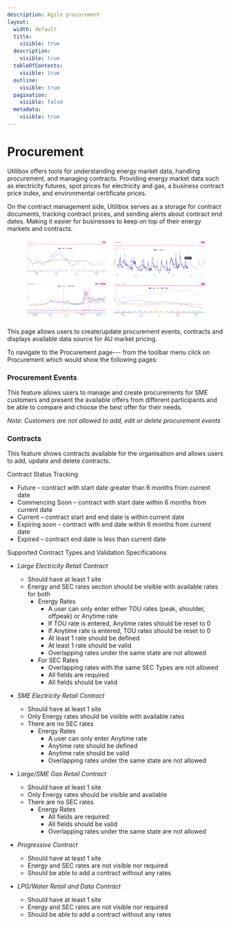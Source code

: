 ```yaml
---
description: Agile procurement
layout:
  width: default
  title:
    visible: true
  description:
    visible: true
  tableOfContents:
    visible: true
  outline:
    visible: true
  pagination:
    visible: false
  metadata:
    visible: true
---
```


# Procurement

Utilibox offers tools for understanding energy market data, handling procurement, and managing contracts. Providing energy market data such as electricity futures, spot prices for electricity and gas, a business contract price index, and environmental certificate prices.

On the contract management side, Utilibox serves as a storage for contract documents, tracking contract prices, and sending alerts about contract end dates. Making it easier for businesses to keep on top of their energy markets and contracts.

<figure><img src="../.gitbook/assets/Procurement.png" alt=""><figcaption></figcaption></figure>

This page allows users to create/update procurement events, contracts and displays available data source for AU market pricing.

To navigate to the Procurement page--- from the toolbar menu click on Procurement which would show the following pages:

### Procurement Events

This feature allows users to manage and create procurements for SME customers and present the available offers from different participants and be able to compare and choose the best offer for their needs.

_Note: Customers are not allowed to add, edit or delete procurement events_

### Contracts

This feature shows contracts available for the organisation and allows users to add, update and delete contracts.

Contract Status Tracking

* Future – contract with start date greater than 6 months from current date
* Commencing Soon – contract with start date within 6 months from current date
* Current – contract start and end date is within current date
* Expiring soon – contract with end date within 6 months from current date
* Expired – contract end date is less than current date

Supported Contract Types and Validation Specifications

* _Large Electricity Retail Contract_
  * Should have at least 1 site
  * Energy and SEC rates section should be visible with available rates for both
    * Energy Rates
      * A user can only enter either TOU rates (peak, shoulder, offpeak) or Anytime rate
      * If TOU rate is entered, Anytime rates should be reset to 0
      * If Anytime rate is entered, TOU rates should be reset to 0
      * At least 1 rate should be defined
      * At least 1 rate should be valid
      * Overlapping rates under the same state are not allowed
    * For SEC Rates
      * Overlapping rates with the same SEC Types are not allowed
      * All fields are required
      * All fields should be valid



* _SME Electricity Retail Contract_
  * Should have at least 1 site
  * Only Energy rates should be visible with available rates
  * There are no SEC rates
    * Energy Rates
      * A user can only enter Anytime rate
      * Anytime rate should be defined
      * Anytime rate should be valid
      * Overlapping rates under the same state are not allowed



* _Large/SME Gas Retail Contract_
  * Should have at least 1 site
  * Only Energy rates should be visible and available
  * There are no SEC rates
    * Energy Rates
      * All fields are required
      * All fields should be valid
      * Overlapping rates under the same state are not allowed



* _Progressive Contract_
  * Should have at least 1 site
  * Energy and SEC rates are not visible nor required
  * Should be able to add a contract without any rates



* _LPG/Water Retail and Data Contract_
  * Should have at least 1 site
  * Energy and SEC rates are not visible nor required
  * Should be able to add a contract without any rates

